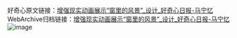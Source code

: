 好奇心原文链接：[增强现实动画展示“窗里的风景”_设计_好奇心日报-马宁忆](https://www.qdaily.com/articles/1063.html)
WebArchive归档链接：[增强现实动画展示“窗里的风景”_设计_好奇心日报-马宁忆](http://web.archive.org/web/20190623145628/https://www.qdaily.com/articles/1063.html)
![image](http://ww3.sinaimg.cn/large/007d5XDply1g3v48peab6j30u03ylnm2)